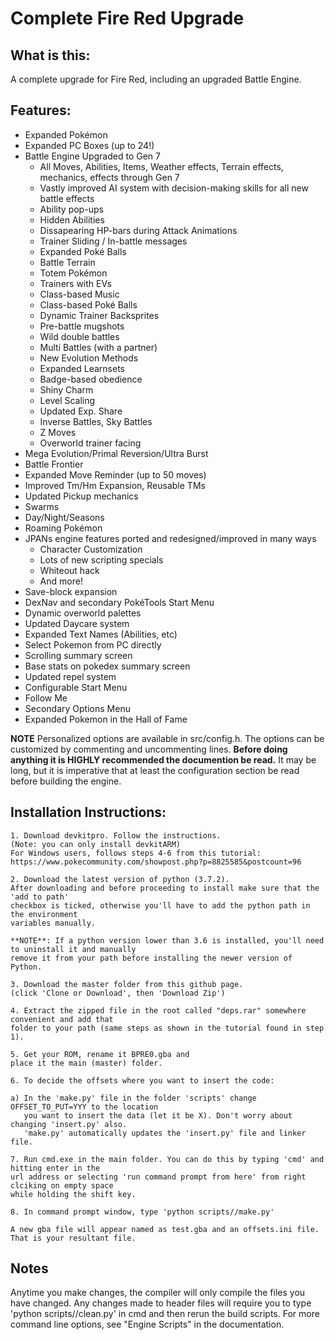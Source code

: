 # Complete Fire Red Upgrade

## What is this:
A complete upgrade for Fire Red, including an upgraded Battle Engine.

## Features:
* Expanded Pokémon
* Expanded PC Boxes (up to 24!)
* Battle Engine Upgraded to Gen 7
  * All Moves, Abilities, Items, Weather effects, Terrain effects, mechanics, effects through Gen 7
  * Vastly improved AI system with decision-making skills for all new battle effects
  * Ability pop-ups
  * Hidden Abilities
  * Dissapearing HP-bars during Attack Animations
  * Trainer Sliding / In-battle messages
  * Expanded Poké Balls
  * Battle Terrain
  * Totem Pokémon
  * Trainers with EVs
  * Class-based Music
  * Class-based Poké Balls
  * Dynamic Trainer Backsprites
  * Pre-battle mugshots
  * Wild double battles
  * Multi Battles (with a partner)
  * New Evolution Methods
  * Expanded Learnsets
  * Badge-based obedience
  * Shiny Charm
  * Level Scaling
  * Updated Exp. Share
  * Inverse Battles, Sky Battles
  * Z Moves
  * Overworld trainer facing
* Mega Evolution/Primal Reversion/Ultra Burst
* Battle Frontier
* Expanded Move Reminder (up to 50 moves)
* Improved Tm/Hm Expansion, Reusable TMs
* Updated Pickup mechanics
* Swarms
* Day/Night/Seasons
* Roaming Pokémon
* JPANs engine features ported and redesigned/improved in many ways
  * Character Customization
  * Lots of new scripting specials
  * Whiteout hack
  * And more!
* Save-block expansion
* DexNav and secondary PokéTools Start Menu
* Dynamic overworld palettes
* Updated Daycare system
* Expanded Text Names (Abilities, etc)
* Select Pokemon from PC directly
* Scrolling summary screen
* Base stats on pokedex summary screen
* Updated repel system
* Configurable Start Menu
* Follow Me
* Secondary Options Menu
* Expanded Pokemon in the Hall of Fame

**NOTE** Personalized options are available in src/config.h. The options can be customized
by commenting and uncommenting lines. **Before doing anything it is HIGHLY
recommended the documention be read.** It may be long, but it is imperative that at 
least the configuration section be read before building the engine.

## Installation Instructions:
```
1. Download devkitpro. Follow the instructions.
(Note: you can only install devkitARM)
For Windows users, follows steps 4-6 from this tutorial:
https://www.pokecommunity.com/showpost.php?p=8825585&postcount=96

2. Download the latest version of python (3.7.2).
After downloading and before proceeding to install make sure that the 'add to path' 
checkbox is ticked, otherwise you'll have to add the python path in the environment 
variables manually.

**NOTE**: If a python version lower than 3.6 is installed, you'll need to uninstall it and manually
remove it from your path before installing the newer version of Python.

3. Download the master folder from this github page.
(click 'Clone or Download', then 'Download Zip')

4. Extract the zipped file in the root called "deps.rar" somewhere convenient and add that
folder to your path (same steps as shown in the tutorial found in step 1).

5. Get your ROM, rename it BPRE0.gba and 
place it the main (master) folder.

6. To decide the offsets where you want to insert the code:

a) In the 'make.py' file in the folder 'scripts' change OFFSET_TO_PUT=YYY to the location 
   you want to insert the data (let it be X). Don't worry about changing 'insert.py' also.
   'make.py' automatically updates the 'insert.py' file and linker file.
 
7. Run cmd.exe in the main folder. You can do this by typing 'cmd' and hitting enter in the 
url address or selecting 'run command prompt from here' from right clciking on empty space 
while holding the shift key.

8. In command prompt window, type 'python scripts//make.py'
  
A new gba file will appear named as test.gba and an offsets.ini file.
That is your resultant file.
```

## Notes

Anytime you make changes, the compiler will only compile the files you have changed.
Any changes made to header files will require you to type 'python scripts//clean.py'
in cmd and then rerun the build scripts. For more command line options, see "Engine
Scripts" in the documentation.
